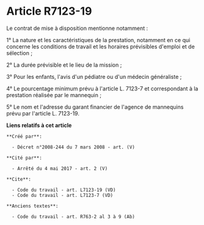# Article R7123-19

Le contrat de mise à disposition mentionne notamment : 

1° La nature et les caractéristiques de la prestation, notamment en ce qui concerne les conditions de travail et les horaires
prévisibles d'emploi et de sélection ; 

2° La durée prévisible et le lieu de la mission ; 

3° Pour les enfants, l'avis d'un pédiatre ou d'un médecin généraliste ; 

4° Le pourcentage minimum prévu à l'article L. 7123-7 et correspondant à la prestation réalisée par le mannequin ; 

5° Le nom et l'adresse du garant financier de l'agence de mannequins prévu par l'article L. 7123-19.

**Liens relatifs à cet article**

	**Créé par**:

	  - Décret n°2008-244 du 7 mars 2008 - art. (V)

	**Cité par**:

	  - Arrêté du 4 mai 2017 - art. 2 (V)

	**Cite**:

	  - Code du travail - art. L7123-19 (VD)
	  - Code du travail - art. L7123-7 (VD)

	**Anciens textes**:

	  - Code du travail - art. R763-2 al 3 à 9 (Ab)
